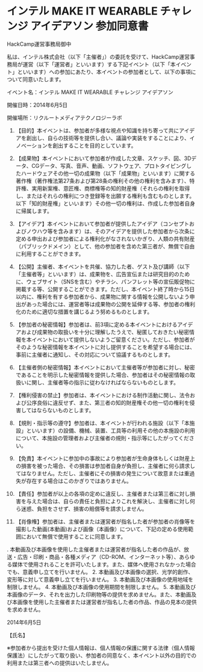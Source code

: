 # インテル MAKE IT WEARABLE チャレンジ アイデアソン 参加同意書

HackCamp運営事務局御中

私は、インテル株式会社（以下「主催者」）の委託を受けて、HackCamp運営事務局が運営（以下「運営者」といいます）する下記イベント（以下「本イベント」といいます）への参加にあたり、本イベントの参加者として、以下の事項について同意いたします。

イベント名：インテル MAKE IT WEARABLE チャレンジ アイデアソン

開催日時：2014年6月5日

開催場所：リクルートメディアテクノロジーラボ

1. 【目的】本イベントは、参加者が多様な視点や知識を持ち寄って共にアイデアを創出し、自らの技術等を提供し合い、議論や実装をすることにより、イノベーションを創出することを目的としています。

2. 【成果物】本イベントにおいて参加者が作成した文章、スケッチ、図、3Dデータ、CGデータ、写真、音声、動画、ソフトウェア、プロトタイピングしたハードウェアその他一切の成果物（以下「成果物」といいます）に関する著作権（著作権法第27条および第28条の権利その他の権利を含みます）、特許権、実用新案権、意匠権、商標権等の知的財産権（それらの権利を取得し、またはそれらの権利につき登録等を出願する権利も含むものとします。以下「知的財産権」といいます）その他一切の権利は、作成した参加者自身に帰属します。

3. 【アイデア】本イベントにおいて参加者が提供したアイデア（コンセプトおよびノウハウ等を含みます）は、そのアイデアを提供した参加者から次条に定める申出および参加者による権利化がなされないかぎり、人類の共有財産（パブリックドメイン）として、他の参加者を含めた第三者が、無償で自由に利用することができます。

4. 【公開】主催者、本イベントを共催、協力した者、ゲスト及び講師（以下「主催者等」といいます）は、成果物を、広告宣伝または研究目的のために、ウェブサイト（SNSを含む）やチラシ、パンフレット等の宣伝販促物に掲載する等、公開することができます。ただし、本イベント終了時から15日以内に、権利を有する参加者から、成果物に関する情報を公開しないよう申出があった場合には、運営者等は成果物の公開を延伸する等、参加者の権利化のために適切な措置を講じるよう努めるものとします。

5. 【参加者の秘密情報】参加者は、前3項に定める本イベントにおけるアイデアおよび成果物の取扱いを十分に理解したうえで、秘匿しておきたい秘密情報を本イベントにおいて提供しないようご留意ください。ただし、参加者がそのような秘密情報を本イベントに対し提供することを希望する場合には、事前に主催者に通知し、その対応について協議するものとします。

6. 【主催者側の秘密情報】本イベントにおいて主催者等が参加者に対し、秘密であることを明示した秘密情報を提供した場合、参加者はその秘密情報の取扱いに関し、主催者等の指示に従わなければならないものとします。

7. 【権利侵害の禁止】参加者は、本イベントにおける制作活動に関し、法令および公序良俗に違反せず、また、第三者の知的財産権その他一切の権利を侵害してはならないものとします。

8. 【規則・指示等の遵守】参加者は、本イベントが行われる施設（以下「本施設」といいます）の設備、機械、装置、工具等の利用その他の本施設の利用について、本施設の管理者および主催者の規則・指示等にしたがってください。

9. 【免責】本イベントに参加中の事故により参加者が生命身体もしくは財産上の損害を被った場合、その損害は参加者自身が負担し、主催者に何ら請求してはなりません。ただし、主催者にその損害の発生について故意または重過失が存在する場合はこのかぎりではありません。

10. 【責任】参加者が以上の各項の定めに違反し、主催者または第三者に対し損害を与えた場合は、自らの責任と負担によりこれを解決し、主催者に対し何ら迷惑、負担をさせず、損害の賠償等を請求しません。

11. 【肖像権】参加者は、主催者または運営者が指名した者が参加者の肖像等を撮影した動画(本動画)および画像（本画像）について、下記の定める使用範囲において無償で使用することに同意します。

  . 本動画及び本画像を使用した主催者または運営者が指名した者の作品が、放送・広告・印刷・商品・各種メディア（CD-ROM、インターネット等）、あらゆる媒体で使用されることを許可いたします。また、媒体へ使用されなかった場合でも、意義申し立てを行いません。
  2. 本動画及び本画像の選択、光学的創作、変形等に対して意義申し立てを行いません。
  3. 本動画及び本画像の使用地域を制限しません。
  4. 本動画及び本画像の使用期間を制限しません。
  5. 本動画及び本画像のデータ、それを出力した印刷物等の提供を求めません。また、本動画及び本画像を使用した主催者または運営者が指名した者の作品、作品の見本の提供を求めません。


2014年6月5日

【氏名】

※参加者から提出を受けた個人情報は、個人情報の保護に関する法律（個人情報保護法）にしたがって取り扱い、参加者の同意なく、本イベント以外の目的での利用または第三者への提供はいたしません。
